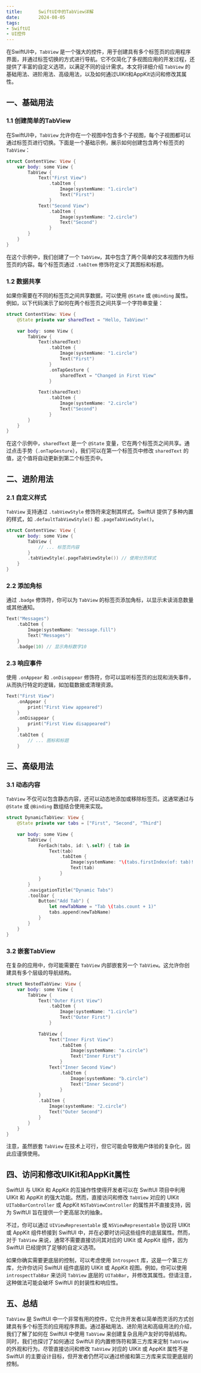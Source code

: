 ```yaml
---
title:      SwiftUI中的TabView详解
date:       2024-08-05
tags:
- SwiftUI
- UI控件
---
```


在SwiftUI中，`TabView` 是一个强大的控件，用于创建具有多个标签页的应用程序界面，并通过标签切换的方式进行导航。它不仅简化了多视图应用的开发过程，还提供了丰富的自定义选项，以满足不同的设计需求。本文将详细介绍 `TabView` 的基础用法、进阶用法、高级用法，以及如何通过UIKit和AppKit访问和修改其属性。

## 一、基础用法

### 1.1 创建简单的TabView

在SwiftUI中，`TabView` 允许你在一个视图中包含多个子视图，每个子视图都可以通过标签页进行切换。下面是一个基础示例，展示如何创建包含两个标签页的 `TabView`：

```swift
struct ContentView: View {
    var body: some View {
        TabView {
            Text("First View")
                .tabItem {
                    Image(systemName: "1.circle")
                    Text("First")
                }
            Text("Second View")
                .tabItem {
                    Image(systemName: "2.circle")
                    Text("Second")
                }
        }
    }
}
```

在这个示例中，我们创建了一个 `TabView`，其中包含了两个简单的文本视图作为标签页的内容。每个标签页通过 `.tabItem` 修饰符定义了其图标和标题。

### 1.2 数据共享

如果你需要在不同的标签页之间共享数据，可以使用 `@State` 或 `@Binding` 属性。例如，以下代码演示了如何在两个标签页之间共享一个字符串变量：

```swift
struct ContentView: View {
    @State private var sharedText = "Hello, TabView!"
    
    var body: some View {
        TabView {
            Text(sharedText)
                .tabItem {
                    Image(systemName: "1.circle")
                    Text("First")
                }
                .onTapGesture {
                    sharedText = "Changed in First View"
                }
            
            Text(sharedText)
                .tabItem {
                    Image(systemName: "2.circle")
                    Text("Second")
                }
        }
    }
}
```

在这个示例中，`sharedText` 是一个 `@State` 变量，它在两个标签页之间共享。通过点击手势（`.onTapGesture`），我们可以在第一个标签页中修改 `sharedText` 的值，这个值将自动更新到第二个标签页中。

## 二、进阶用法

### 2.1 自定义样式

`TabView` 支持通过 `.tabViewStyle` 修饰符来定制其样式。SwiftUI 提供了多种内置的样式，如 `.defaultTabViewStyle()` 和 `.pageTabViewStyle()`。

```swift
struct ContentView: View {
    var body: some View {
        TabView {
            // ... 标签页内容
        }
        .tabViewStyle(.pageTabViewStyle()) // 使用分页样式
    }
}
```

### 2.2 添加角标

通过 `.badge` 修饰符，你可以为 `TabView` 的标签页添加角标，以显示未读消息数量或其他通知。

```swift
Text("Messages")
    .tabItem {
        Image(systemName: "message.fill")
        Text("Messages")
    }
    .badge(10) // 显示角标数字10
```

### 2.3 响应事件

使用 `.onAppear` 和 `.onDisappear` 修饰符，你可以监听标签页的出现和消失事件，从而执行特定的逻辑，如加载数据或清理资源。

```swift
Text("First View")
    .onAppear {
        print("First View appeared")
    }
    .onDisappear {
        print("First View disappeared")
    }
    .tabItem {
        // ... 图标和标题
    }
```

## 三、高级用法

### 3.1 动态内容

`TabView` 不仅可以包含静态内容，还可以动态地添加或移除标签页。这通常通过与 `@State` 或 `@Binding` 数组结合使用来实现。

```swift
struct DynamicTabView: View {
    @State private var tabs = ["First", "Second", "Third"]
    
    var body: some View {
        TabView {
            ForEach(tabs, id: \.self) { tab in
                Text(tab)
                    .tabItem {
                        Image(systemName: "\(tabs.firstIndex(of: tab)! + 1).circle")
                        Text(tab)
                    }
            }
        }
        .navigationTitle("Dynamic Tabs")
        .toolbar {
            Button("Add Tab") {
                let newTabName = "Tab \(tabs.count + 1)"
                tabs.append(newTabName)
            }
        }
    }
}
```

### 3.2 嵌套TabView

在复杂的应用中，你可能需要在 `TabView` 内部嵌套另一个 `TabView`。这允许你创建具有多个层级的导航结构。

```swift
struct NestedTabView: View {
    var body: some View {
        TabView {
            Text("Outer First View")
                .tabItem {
                    Image(systemName: "1.circle")
                    Text("Outer First")
                }
            
            TabView {
                Text("Inner First View")
                    .tabItem {
                        Image(systemName: "a.circle")
                        Text("Inner First")
                    }
                Text("Inner Second View")
                    .tabItem {
                        Image(systemName: "b.circle")
                        Text("Inner Second")
                    }
            }
            .tabItem {
                Image(systemName: "2.circle")
                Text("Outer Second")
            }
        }
    }
}
```

注意，虽然嵌套 `TabView` 在技术上可行，但它可能会导致用户体验的复杂化，因此应谨慎使用。

## 四、访问和修改UIKit和AppKit属性

SwiftUI 与 UIKit 和 AppKit 的互操作性使得开发者可以在 SwiftUI 项目中利用 UIKit 和 AppKit 的强大功能。然而，直接访问和修改 `TabView` 对应的 UIKit `UITabBarController` 或 AppKit `NSTabViewController` 的属性并不直接支持，因为 SwiftUI 旨在提供一个更高层次的抽象。

不过，你可以通过 `UIViewRepresentable` 或 `NSViewRepresentable` 协议将 UIKit 或 AppKit 组件桥接到 SwiftUI 中，并在必要时访问这些组件的底层属性。然而，对于 `TabView` 来说，通常不需要直接访问其对应的 UIKit 或 AppKit 组件，因为 SwiftUI 已经提供了足够的自定义选项。

如果你确实需要更底层的控制，可以考虑使用 `Introspect` 库，这是一个第三方库，允许你访问 SwiftUI 组件底层的 UIKit 或 AppKit 视图。例如，你可以使用 `introspectTabBar` 来访问 `TabView` 底层的 `UITabBar`，并修改其属性。但请注意，这种做法可能会破坏 SwiftUI 的封装性和响应性。

## 五、总结

`TabView` 是 SwiftUI 中一个非常有用的控件，它允许开发者以简单而灵活的方式创建具有多个标签页的应用程序界面。通过基础用法、进阶用法和高级用法的介绍，我们了解了如何在 SwiftUI 中使用 `TabView` 来创建复杂且用户友好的导航结构。同时，我们也探讨了如何通过 SwiftUI 的内置修饰符和第三方库来定制 `TabView` 的外观和行为。尽管直接访问和修改 `TabView` 对应的 UIKit 或 AppKit 属性不是 SwiftUI 的主要设计目标，但开发者仍然可以通过桥接和第三方库来实现更底层的控制。